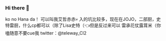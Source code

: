### Hi there 👋

<!--
**HanaAjaccio/HanaAjaccio** is a ✨ _special_ ✨ repository because its `README.md` (this file) appears on your GitHub profile.

Here are some ideas to get you started:

- 🔭 I’m currently working on ...
- 🌱 I’m currently learning ...
- 👯 I’m looking to collaborate on ...
- 🤔 I’m looking for help with ...
- 💬 Ask me about ...
- 📫 How to reach me: ...
- 😄 Pronouns: ...
- ⚡ Fun fact: ...
-->
ko no Hana da！
可以叫我艾哲赤赤💀
入的坑比较多，现在在JOJO，二部厨，史特雷厨，什么cp都可以（除了Lisa史特（👈但是反过来可以
雷承花仗露茸米（你嗑随意不要cue我
twitter：@teleway_Cl2
